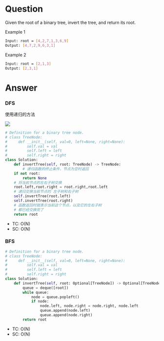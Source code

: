
# Question
Given the root of a binary tree, invert the tree, and return its root.

Example 1
```bash
Input: root = [4,2,7,1,3,6,9]
Output: [4,7,2,9,6,3,1]
```

Example 2
```bash
Input: root = [2,1,3]
Output: [2,3,1]
```

# Answer
### DFS
使用递归的方法

![](https://pic.leetcode-cn.com/0f91f7cbf5740de86e881eb7427c6c3993f4eca3624ca275d71e21c5e3e2c550-226_2.gif)
```python
# Definition for a binary tree node.
# class TreeNode:
#     def __init__(self, val=0, left=None, right=None):
#         self.val = val
#         self.left = left
#         self.right = right
class Solution:
    def invertTree(self, root: TreeNode) -> TreeNode:
        # 递归函数的终止条件，节点为空时返回
	if not root:
		return None
	# 将当前节点的左右子树交换
	root.left,root.right = root.right,root.left
	# 递归交换当前节点的 左子树和右子树
	self.invertTree(root.left)
	self.invertTree(root.right)
	# 函数返回时就表示当前这个节点，以及它的左右子树
	# 都已经交换完了		
	return root
```
- TC: O(N)
- SC: O(N)

### BFS
```python
# Definition for a binary tree node.
# class TreeNode:
#     def __init__(self, val=0, left=None, right=None):
#         self.val = val
#         self.left = left
#         self.right = right
class Solution:
    def invertTree(self, root: Optional[TreeNode]) -> Optional[TreeNode]:
        queue = deque([root])
        while queue:
            node = queue.popleft()
            if node:
                node.left, node.right = node.right, node.left
                queue.append(node.left)
                queue.append(node.right)
        return root
```
- TC: O(N)
- SC: O(N)
